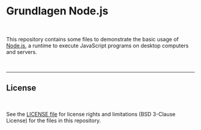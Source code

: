 # Grundlagen Node.js #

<br>

This repository contains some files to demonstrate the basic usage of [Node.js](https://nodejs.org),
a runtime to execute JavaScript programs on desktop computers and servers.

<br>

----

## License ##

<br>

See the [LICENSE file](LICENSE.md) for license rights and limitations (BSD 3-Clause License)
for the files in this repository.

<br>
